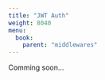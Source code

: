 ```yaml
---
title: "JWT Auth"
weight: 8040
menu:
  book:
    parent: "middlewares"
---
```


Comming soon...